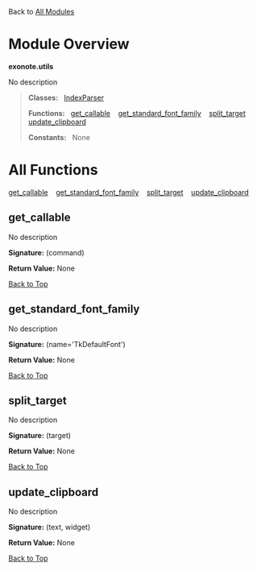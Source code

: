 Back to [All Modules](https://github.com/pyrustic/blob/master/docs/modules/README.md#readme)

# Module Overview

**exonote.utils**
 
No description

> **Classes:** &nbsp; [IndexParser](https://github.com/pyrustic/blob/master/docs/modules/content/exonote.utils/content/classes/IndexParser.md#class-indexparser)
>
> **Functions:** &nbsp; [get\_callable](#get_callable) &nbsp;&nbsp; [get\_standard\_font\_family](#get_standard_font_family) &nbsp;&nbsp; [split\_target](#split_target) &nbsp;&nbsp; [update\_clipboard](#update_clipboard)
>
> **Constants:** &nbsp; None

# All Functions
[get\_callable](#get_callable) &nbsp;&nbsp; [get\_standard\_font\_family](#get_standard_font_family) &nbsp;&nbsp; [split\_target](#split_target) &nbsp;&nbsp; [update\_clipboard](#update_clipboard)

## get\_callable
No description



**Signature:** (command)





**Return Value:** None

[Back to Top](#module-overview)


## get\_standard\_font\_family
No description



**Signature:** (name='TkDefaultFont')





**Return Value:** None

[Back to Top](#module-overview)


## split\_target
No description



**Signature:** (target)





**Return Value:** None

[Back to Top](#module-overview)


## update\_clipboard
No description



**Signature:** (text, widget)





**Return Value:** None

[Back to Top](#module-overview)


